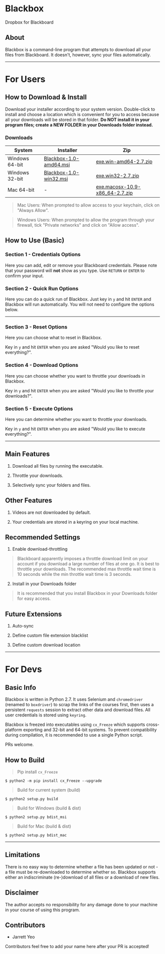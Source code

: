 # Blackbox

Dropbox for Blackboard

## About

Blackbox is a command-line program that attempts to download all your files from Blackboard. It doesn't, however, sync your files automatically.

---

# For Users

## How to Download & Install

Download your installer according to your system version. Double-click to install and choose a location which is convenient for you to access because all your downloads will be stored in that folder. **Do NOT install it in your program files; create a NEW FOLDER in your Downloads folder instead.**

### Downloads

| System        | Installer     | Zip  |
| ------------- | ------------- | ----- |
| Windows 64-bit | [Blackbox-1.0-amd64.msi][1] | [exe.win-amd64-2.7.zip][3] |
| Windows 32-bit | [Blackbox-1.0-win32.msi][2] | [exe.win32-2.7.zip][4] |
| Mac 64-bit | - | [exe.macosx-10.9-x86_64-2.7.zip][5] |

[1]:https://github.com/jarrettyeo/blackbox/raw/master/dist/Blackbox-1.0-amd64.msi
[2]: https://github.com/jarrettyeo/blackbox/raw/master/dist/Blackbox-1.0-win32.msi
[3]: https://github.com/jarrettyeo/blackbox/raw/master/build/exe.win-amd64-2.7/exe.win-amd64-2.7.zip
[4]: https://github.com/jarrettyeo/blackbox/raw/master/build/exe.win32-2.7/exe.win32-2.7.zip
[5]: https://github.com/jarrettyeo/blackbox/raw/master/build/exe.macosx-10.9-x86_64-2.7/exe.macosx-10.9-x86_64-2.7.zip

> Mac Users: When prompted to allow access to your keychain, click on "Always Allow".

> Windows Users: When prompted to allow the program through your firewall, tick "Private networks" and click on "Allow access".

## How to Use (Basic)

### Section 1 - Credentials Options

Here you can add, edit or remove your Blackboard credentials. Please note that your password will **not** show as you type. Use `RETURN` or `ENTER` to confirm your input.

### Section 2 - Quick Run Options

Here you can do a quick run of Blackbox. Just key in `y` and hit `ENTER` and Blackbox will run automatically. You will not need to configure the options below.

---

### Section 3 - Reset Options

Here you can choose what to reset in Blackbox.

Key in `y` and hit `ENTER` when you are asked "Would you like to reset everything?".

### Section 4 - Download Options

Here you can choose whether you want to throttle your downloads in Blackbox.

Key in `y` and hit `ENTER` when you are asked "Would you like to throttle your downloads?".

### Section 5 - Execute Options

Here you can determine whether you want to throttle your downloads.

Key in `y` and hit `ENTER` when you are asked "Would you like to execute everything?".

---

## Main Features

1. Download all files by running the executable.

2. Throttle your downloads.

3. Selectively sync your folders and files.

## Other Features

1. Videos are not downloaded by default.

2. Your credentials are stored in a keyring on your local machine.

## Recommended Settings

1. Enable download-throttling
> Blackboard apparently imposes a throttle download limit on your account if you download a large number of files at one go. It is best to throttle your downloads. The recommended max throttle wait time is 10 seconds while the min throttle wait time is 3 seconds.

2. Install in your Downloads folder
> It is recommended that you install Blackbox in your Downloads folder for easy access.

## Future Extensions

1. Auto-sync

2. Define custom file extension blacklist

3. Define custom download location

---

# For Devs

## Basic Info

Blackbox is written in Python 2.7. It uses Selenium and `chromedriver` (renamed to `boxdriver`) to scrap the links of the courses first, then uses a persistent `requests` session to extract other data and download files. All user credentials is stored using `keyring`.

Blackbox is freezed into executables using `cx_Freeze` which supports cross-platform exporting and 32-bit and 64-bit systems. To prevent compatibility during compilation, it is recommended to use a single Python script.

PRs welcome.

## How to Build

> Pip install `cx_Freeze`

```
$ python2 -m pip install cx_Freeze --upgrade
```

> Build for current system (build)

```
$ python2 setup.py build
```

> Build for Windows (build & dist)

```
$ python2 setup.py bdist_msi
```

> Build for Mac (build & dist)

```
$ python2 setup.py bdist_mac
```

---

## Limitations

There is no easy way to determine whether a file has been updated or not - a file must be re-downloaded to determine whether so. Blackbox supports either an indiscriminate (re-)download of all files or a download of new files.

## Disclaimer

The author accepts no responsibility for any damage done to your machine in your course of using this program.

## Contributors

- Jarrett Yeo

Contributors feel free to add your name here after your PR is accepted!
